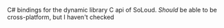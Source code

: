 C# bindings for the dynamic library C api of SoLoud. *Should* be able to be cross-platform, but I haven't checked
